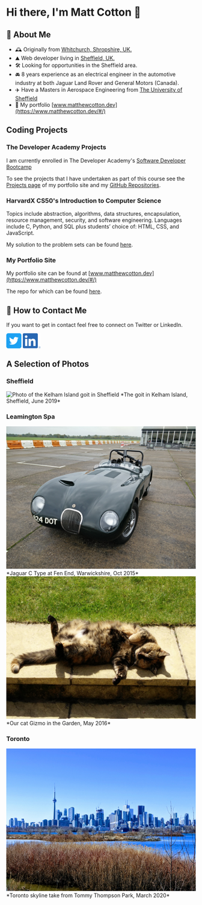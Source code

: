 # Hi there, I'm Matt Cotton 👋

## 🧐 About Me
- 🕰️ Originally from [Whitchurch, Shropshire, UK.](https://whitchurch.info/)
- ⛰️ Web developer living in [Sheffield, UK.](http://www.welcometosheffield.co.uk/)
- 🛠️ Looking for opportunities in the Sheffield area. 
- 🚘 8 years experience as an electrical engineer in the automotive industry at both Jaguar Land Rover and General Motors (Canada).
- ✈️ Have a Masters in Aerospace Engineering from [The University of Sheffield](https://www.sheffield.ac.uk/)
- 📜 My portfolio [www.matthewcotton.dev](https://www.matthewcotton.dev/#/)

## Coding Projects
### The Developer Academy Projects
I am currently enrolled in The Developer Academy's [Software Developer Bootcamp](https://thedeveloperacademy.com/part-time-bootcamp/)

To see the projects that I have undertaken as part of this course see the [Projects page](https://www.matthewcotton.dev/#/projects) of my portfolio site and my [GitHub Repositories](https://github.com/matthewcotton?tab=repositories).


### HarvardX CS50's Introduction to Computer Science
Topics include abstraction, algorithms, data structures, encapsulation, resource management, security, and software engineering. Languages include C, Python, and SQL plus students’ choice of: HTML, CSS, and JavaScript.

My solution to the problem sets can be found [here](https://github.com/matthewcotton/CS50-ProblemSets).


### My Portfolio Site
My portfolio site can be found at [www.matthewcotton.dev](https://www.matthewcotton.dev/#/)

The repo for which can be found [here](https://github.com/matthewcotton/portfolio-2).


## 📮 How to Contact Me
If you want to get in contact feel free to connect on Twitter or LinkedIn. 

[<img src="https://github.com/matthewcotton/matthewcotton/blob/master/social_icons/Twitter_Social_Icon_Rounded_Square_Color.png" height="40em" align="center" alt="Follow Matthew Cotton on Twitter" title="Follow Matthew Cotton on Twitter"/>](https://twitter.com/Matt__Cotton)
[<img src="https://github.com/matthewcotton/matthewcotton/blob/master/social_icons/LI-In-Bug.png" height="40em" align="center" alt="Follow Matthew Cotton on LinkedIn" title="Follow Matthew Cotton on LinkedIn">](https://www.linkedin.com/in/matthew-cotton-ba1a3449/)


## A Selection of Photos
### Sheffield
<img src="https://github.com/matthewcotton/matthewcotton/blob/master/location_photos/MVIMG_20190622_134948.jpg" alt="Photo of the Kelham Island goit in Sheffield">
*The goit in Kelham Island, Sheffield, June 2019*

### Leamington Spa
<img src="https://github.com/matthewcotton/matthewcotton/blob/master/location_photos/IMG_20151028_105241.jpg" alt="Photo of Jaguar C type at Fen End circuit in Warwickshire">
*Jaguar C Type at Fen End, Warwickshire, Oct 2015*

<img src="https://github.com/matthewcotton/matthewcotton/blob/master/location_photos/IMG_20160522_120532.jpg" alt="Gizmo our cat at home in Leamington Spa">
*Our cat Gizmo in the Garden, May 2016*

### Toronto
<img src="https://github.com/matthewcotton/matthewcotton/blob/master/location_photos/IMG_20200307_145043-EFFECTS.jpg" alt="Photo of Toronto skyline take from Tommy Thompson Park">
*Toronto skyline take from Tommy Thompson Park, March 2020*
